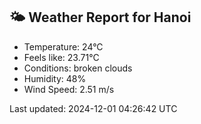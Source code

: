 <!-- WEATHER-START -->
## 🌤 Weather Report for Hanoi

- Temperature: 24°C
- Feels like: 23.71°C
- Conditions: broken clouds
- Humidity: 48%
- Wind Speed: 2.51 m/s

Last updated: 2024-12-01 04:26:42 UTC
<!-- WEATHER-END -->
